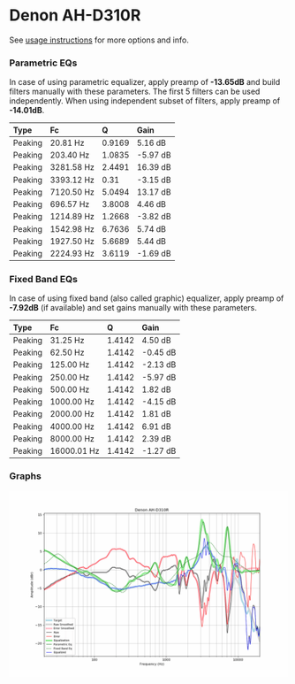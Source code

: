 # Denon AH-D310R
See [usage instructions](https://github.com/jaakkopasanen/AutoEq#usage) for more options and info.

### Parametric EQs
In case of using parametric equalizer, apply preamp of **-13.65dB** and build filters manually
with these parameters. The first 5 filters can be used independently.
When using independent subset of filters, apply preamp of **-14.01dB**.

| Type    | Fc         |      Q | Gain     |
|:--------|:-----------|:-------|:---------|
| Peaking | 20.81 Hz   | 0.9169 | 5.16 dB  |
| Peaking | 203.40 Hz  | 1.0835 | -5.97 dB |
| Peaking | 3281.58 Hz | 2.4491 | 16.39 dB |
| Peaking | 3393.12 Hz | 0.31   | -3.15 dB |
| Peaking | 7120.50 Hz | 5.0494 | 13.17 dB |
| Peaking | 696.57 Hz  | 3.8008 | 4.46 dB  |
| Peaking | 1214.89 Hz | 1.2668 | -3.82 dB |
| Peaking | 1542.98 Hz | 6.7636 | 5.74 dB  |
| Peaking | 1927.50 Hz | 5.6689 | 5.44 dB  |
| Peaking | 2224.93 Hz | 3.6119 | -1.69 dB |

### Fixed Band EQs
In case of using fixed band (also called graphic) equalizer, apply preamp of **-7.92dB**
(if available) and set gains manually with these parameters.

| Type    | Fc          |      Q | Gain     |
|:--------|:------------|:-------|:---------|
| Peaking | 31.25 Hz    | 1.4142 | 4.50 dB  |
| Peaking | 62.50 Hz    | 1.4142 | -0.45 dB |
| Peaking | 125.00 Hz   | 1.4142 | -2.13 dB |
| Peaking | 250.00 Hz   | 1.4142 | -5.97 dB |
| Peaking | 500.00 Hz   | 1.4142 | 1.82 dB  |
| Peaking | 1000.00 Hz  | 1.4142 | -4.15 dB |
| Peaking | 2000.00 Hz  | 1.4142 | 1.81 dB  |
| Peaking | 4000.00 Hz  | 1.4142 | 6.91 dB  |
| Peaking | 8000.00 Hz  | 1.4142 | 2.39 dB  |
| Peaking | 16000.01 Hz | 1.4142 | -1.27 dB |

### Graphs
![](./Denon%20AH-D310R.png)